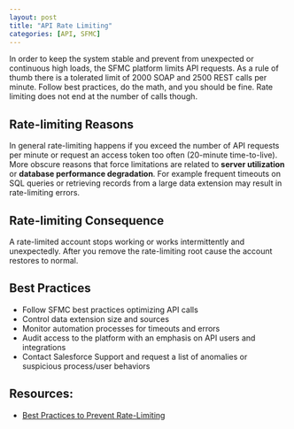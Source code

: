 ```yaml
---
layout: post
title: "API Rate Limiting"
categories: [API, SFMC]
---
```


In order to keep the system stable and prevent from unexpected or continuous high loads, the SFMC platform limits API requests. As a rule of thumb there is a tolerated limit of 2000 SOAP and 2500 REST calls per minute. Follow best practices, do the math, and you should be fine. Rate limiting does not end at the number of calls though.

## Rate-limiting Reasons
In general rate-limiting happens if you exceed the number of API requests per minute or request an access token too often (20-minute time-to-live). More obscure reasons that force limitations are related to **server utilization** or **database performance degradation**. For example frequent timeouts on SQL queries or retrieving records from a large data extension may result in rate-limiting errors.

## Rate-limiting Consequence
A rate-limited account stops working or works intermittently and unexpectedly. After you remove the rate-limiting root cause the account restores to normal.

## Best Practices
*   Follow SFMC best practices optimizing API calls
*   Control data extension size and sources
*   Monitor automation processes for timeouts and errors
*   Audit access to the platform with an emphasis on API users and integrations
*   Contact Salesforce Support and request a list of anomalies or suspicious process/user behaviors

## Resources:

*   [Best Practices to Prevent Rate-Limiting](https://developer.salesforce.com/docs/marketing/marketing-cloud/guide/rate-limiting-best-practices.html)